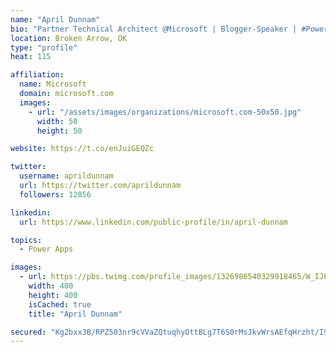 ```yaml
---
name: "April Dunnam"
bio: "Partner Technical Architect @Microsoft | Blogger-Speaker | #PowerApps, #PowerAutomate, #Office365, #SharePoint | #WIT | #Karaoke Queen"
location: Broken Arrow, OK
type: "profile"
heat: 115

affiliation:
  name: Microsoft
  domain: microsoft.com
  images:
    - url: "/assets/images/organizations/microsoft.com-50x50.jpg"
      width: 50
      height: 50

website: https://t.co/enJuiGEQZc

twitter:
  username: aprildunnam
  url: https://twitter.com/aprildunnam
  followers: 12856

linkedin:
  url: https://www.linkedin.com/public-profile/in/april-dunnam

topics:
  - Power Apps

images:
  - url: https://pbs.twimg.com/profile_images/1326986540329918465/W_IJ6Ih2_400x400.jpg
    width: 400
    height: 400
    isCached: true
    title: "April Dunnam"

secured: "Kg2bxx3B/RPZ503nr9cVVaZQtuqhyOttBLg7T6S0rMsJkvWrsAEfqHrzht/I9oZQlBwBB6O4m50+fWF8KRoX1V+vjEQAXEGpIagUl5re2VGxTWdLkxWssZV5GA9W+Wwd8zj+sjXrxfi14QejfIQzxrFydHYylD1hNOqizUt7aSKqc2igRarytgiBpLZo51iw45zz5oFnSjNpnNUkVFfKdes/ey4yDP2jRm/hlIOeRpF0BgZuAborQPXnNOkAhxfJ5i+Cv2eVM4nPEJu/PSr4jN7pZGOHId29++2JghNa4h/rW0rcmX4wBDJd/0bLgpML4TTLfXwKQmtOEMdYtG9/xLt9Oc6hoKe3UHECm5GhxdFvpqy5hmXc2P1tSNwnuO8JPjLhsONDVusKyaj3d3Wgz7fBxbQno5kl0rsJk+Hszdg=;RvqBwi9JliPXhS5bJIMsSw=="
---
```


